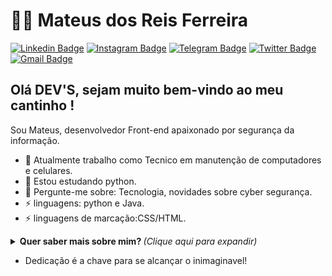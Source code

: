 # :man_technologist: Mateus dos Reis Ferreira

[![Linkedin Badge](https://img.shields.io/badge/-Linkedin-blue?style=flat-square&logo=Linkedin&logoColor=white&link=https://www.linkedin.com/in/mateus-d-880a6811a/)](https://www.linkedin.com/in/mateus-d-880a6811a)
[![Instagram Badge](https://img.shields.io/badge/-Instagram-6633cc?style=flat-square&labelColor=6633cc&logo=instagram&logoColor=white&link=https://www.instagram.com/mateusd_reis/)](https://www.instagram.com/mateusd_reis/)
[![Telegram Badge](https://img.shields.io/badge/Telegram-1ca0f1?style=flat-square&labelColor=1ca0f1&logo=telegram&logoColor=white&link=https://t.me/mateusdosreis)](https://t.me/mateusdosreis)
[![Twitter Badge](https://img.shields.io/badge/-Twitter-1ca0f1?style=flat-square&labelColor=1ca0f1&logo=twitter&logoColor=white&link=https://twitter.com/mt_dos)](https://twitter.com/mt_dos_)
[![Gmail Badge](https://img.shields.io/badge/-Gmail-c14438?style=flat-square&logo=Gmail&logoColor=white&link=mailto:mateussgp12@gmail.com)](mailto:mateussgp12@gmail.com)

## Olá DEV'S, sejam muito bem-vindo ao meu cantinho ! 

Sou Mateus, desenvolvedor Front-end apaixonado por segurança da informação.

- 🔭 Atualmente trabalho como Tecnico em manutenção de computadores e celulares.
- 🌱 Estou estudando python.
- 💬 Pergunte-me sobre: Tecnologia, novidades sobre cyber segurança.
- ⚡ linguagens: python e Java.
- ⚡ linguagens de marcação:CSS/HTML.

<details>
  <summary> <b> Quer saber mais sobre mim? </b> <i>(Clique aqui para expandir)</i> </summary>
  <br>

  [![Github Status](https://github-readme-stats.vercel.app/api?username=TredSonn&show_icons=true&title_color=fff&icon_color=79ff97&text_color=9f9f9f&bg_color=151515)](https://github.com/TredSonn/TredSonn)

## Tecnologias
#### Conhecidas
  ![C](https://img.shields.io/badge/-C-blue?style=flat-square&logo=C&logoColor=white)
  ![Java](https://img.shields.io/badge/-Java-E34F26?style=flat-square&logo=Java&logoColor=white)
  ![Eclipse](https://img.shields.io/badge/-Eclipse-5849BE?style=flat-square&logo=Eclipse&logoColor=white)
  ![VSCode](https://img.shields.io/badge/-VSCode-0085D1?style=flat-square&logo=visual-studio-code&logoColor=white)
  ![Windows](https://img.shields.io/badge/-Windows-00ADEF?style=flat-square&logo=windows&logoColor=white)
  ![MySQL](https://img.shields.io/badge/-MySQL-00758F?style=flat-square&logo=mysql&logoColor=white)
#### Interesse
  ![HTML5](https://img.shields.io/badge/-HTML5-E34F26?style=flat-square&logo=html5&logoColor=white)
  ![CSS3](https://img.shields.io/badge/-CSS3-549FDE?style=flat-square&logo=css3&logoColor=white)
  ![JavaScript](https://img.shields.io/badge/-JavaScript-F7B93E?style=flat-square&logo=javascript&logoColor=fff)
  ![React](https://img.shields.io/badge/-React.js-45b8d8?style=flat-square&logo=react&logoColor=white)
#### Estudando
  ![Git](https://img.shields.io/badge/-Git-F05032?style=flat-square&logo=git&logoColor=white)
  ![GitHub](https://img.shields.io/badge/-Github-000?style=flat-square&logo=Github&logoColor=white)
  ![PHP](https://img.shields.io/badge/-PHP-5849BE?style=flat-square&logo=PHP&logoColor=white)

  ---
</details>

- Dedicação é a chave para se alcançar o inimaginavel!
